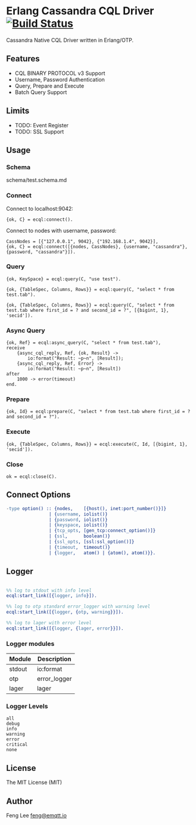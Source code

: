 # Erlang Cassandra CQL Driver [![Build Status](https://github.com/emqx/ecql/actions/workflows/main.yml/badge.svg)](https://github.com/emqx/ecql/actions/workflows/main.yml)

Cassandra Native CQL Driver written in Erlang/OTP.

## Features

* CQL BINARY PROTOCOL v3 Support 
* Username, Password Authentication
* Query, Prepare and Execute
* Batch Query Support

## Limits

* TODO: Event Register
* TODO: SSL Support

## Usage

### Schema

schema/test.schema.md

### Connect

Connect to localhost:9042:

```
{ok, C} = ecql:connect().
```

Connect to nodes with username, password:

```
CassNodes = [{"127.0.0.1", 9042}, {"192.168.1.4", 9042}],
{ok, C} = ecql:connect([{nodes, CassNodes}, {username, "cassandra"}, {password, "cassandra"}]).
```

### Query

```
{ok, KeySpace} = ecql:query(C, "use test").

{ok, {TableSpec, Columns, Rows}} = ecql:query(C, "select * from test.tab").

{ok, {TableSpec, Columns, Rows}} = ecql:query(C, "select * from test.tab where first_id = ? and second_id = ?", [{bigint, 1}, 'secid']).
```

### Async Query

```
{ok, Ref} = ecql:async_query(C, "select * from test.tab"),
receive
	{async_cql_reply, Ref, {ok, Result} ->
		io:format("Result: ~p~n", [Result]);
	{async_cql_reply, Ref, Error} ->
        io:format("Result: ~p~n", [Result])
after
	1000 -> error(timeout)
end.
```

### Prepare

```
{ok, Id} = ecql:prepare(C, "select * from test.tab where first_id = ? and second_id = ?").
```

### Execute

```
{ok, {TableSpec, Columns, Rows}} = ecql:execute(C, Id, [{bigint, 1}, 'secid']).
```

### Close

```
ok = ecql:close(C).
```

## Connect Options

```erlang
-type option() :: {nodes,    [{host(), inet:port_number()}]}
                | {username, iolist()}
                | {password, iolist()}
                | {keyspace, iolist()}
                | {tcp_opts, [gen_tcp:connect_option()]}
                | {ssl,      boolean()}
                | {ssl_opts, [ssl:ssl_option()]}
                | {timeout,  timeout()}
                | {logger,   atom() | {atom(), atom()}}.
```

## Logger

```erlang

%% log to stdout with info level
ecql:start_link([{logger, info}]).

%% log to otp standard error_logger with warning level
ecql:start_link([{logger, {otp, warning}}]).

%% log to lager with error level
ecql:start_link([{logger, {lager, error}}]).

```

### Logger modules

Module | Description
-------|------------
stdout | io:format
otp    | error_logger
lager  | lager

### Logger Levels

```
all
debug
info
warning
error
critical
none
```

## License

The MIT License (MIT)

## Author

Feng Lee <feng@emqtt.io>

